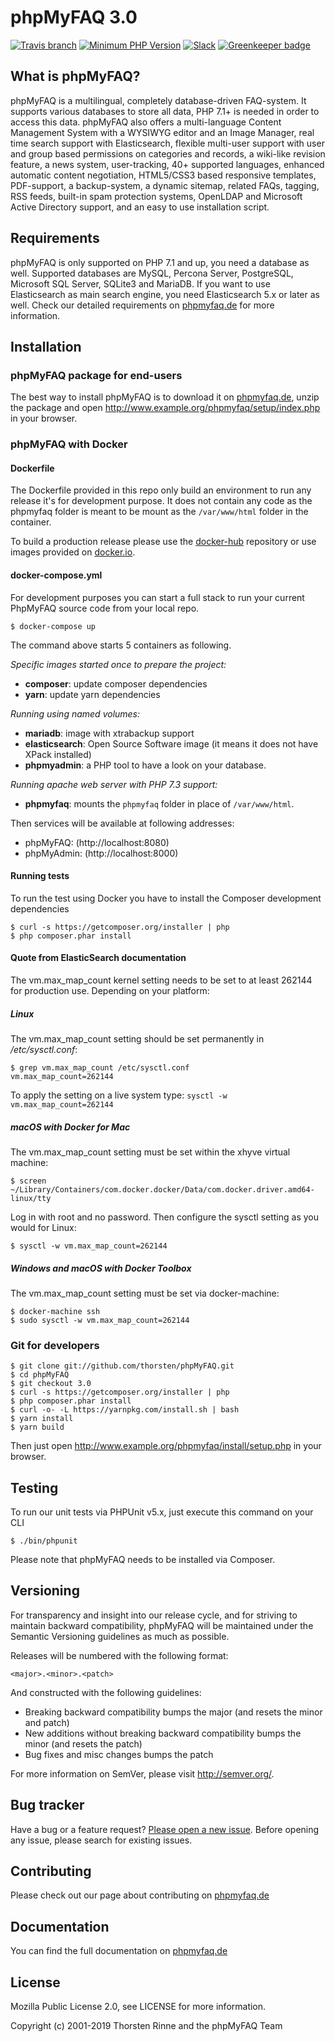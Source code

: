 # phpMyFAQ 3.0

[![Travis branch](https://img.shields.io/travis/thorsten/phpMyFAQ/3.0.svg?style=flat-square)](https://travis-ci.org/thorsten/phpMyFAQ)
[![Minimum PHP Version](https://img.shields.io/badge/PHP-%3E%3D7.1-%23777BB4.svg?style=flat-square)](https://php.net/)
[![Slack](https://phpmyfaq.herokuapp.com/badge.svg?style=flat-square)](https://phpmyfaq.herokuapp.com) 
[![Greenkeeper badge](https://badges.greenkeeper.io/thorsten/phpMyFAQ.svg)](https://greenkeeper.io/)


## What is phpMyFAQ?

phpMyFAQ is a multilingual, completely database-driven FAQ-system. It supports
various databases to store all data, PHP 7.1+ is needed in order to
access this data. phpMyFAQ also offers a multi-language Content Management
System with a WYSIWYG editor and an Image Manager, real time search support with
Elasticsearch, flexible multi-user support with user and group based permissions 
on categories and records, a wiki-like revision feature, a news system, 
user-tracking, 40+ supported languages, enhanced automatic content negotiation, 
HTML5/CSS3 based responsive templates, PDF-support, a backup-system, a dynamic 
sitemap, related FAQs, tagging, RSS feeds, built-in spam protection systems, 
OpenLDAP and Microsoft Active Directory support, and an easy to use installation 
script.


## Requirements

phpMyFAQ is only supported on PHP 7.1 and up, you need a database as well. 
Supported databases are MySQL, Percona Server, PostgreSQL, Microsoft SQL 
Server, SQLite3 and MariaDB. If you want to use Elasticsearch as main search 
engine, you need Elasticsearch 5.x or later as well. Check our detailed 
requirements on [phpmyfaq.de](https://www.phpmyfaq.de/requirements) for more 
information.


## Installation

### phpMyFAQ package for end-users

The best way to install phpMyFAQ is to download it on [phpmyfaq.de](https://www.phpmyfaq.de/download),
unzip the package and open http://www.example.org/phpmyfaq/setup/index.php 
in your browser.

### phpMyFAQ with Docker

#### Dockerfile

The Dockerfile provided in this repo only build an environment to run any 
release it's for development purpose. It does not contain any code as the
phpmyfaq folder is meant to be mount as the `/var/www/html` folder in the
container.

To build a production release please use the [docker-hub](https://github.com/phpMyFAQ/docker-hub)
repository or use images provided on [docker.io](https://hub.docker.com/r/phpmyfaq/phpmyfaq/).

#### docker-compose.yml

For development purposes you can start a full stack to run your current PhpMyFAQ
source code from your local repo.

    $ docker-compose up

The command above starts 5 containers as following.

_Specific images started once to prepare the project:_
- **composer**: update composer dependencies
- **yarn**: update yarn dependencies

_Running using named volumes:_
- **mariadb**: image with xtrabackup support
- **elasticsearch**: Open Source Software image (it means it does not have XPack installed)
- **phpmyadmin**: a PHP tool to have a look on your database.

_Running apache web server with PHP 7.3 support:_
- **phpmyfaq**: mounts the `phpmyfaq` folder in place of `/var/www/html`.

Then services will be available at following addresses:

- phpMyFAQ: (http://localhost:8080)
- phpMyAdmin: (http://localhost:8000)

#### Running tests

To run the test using Docker you have to install the Composer development dependencies

    $ curl -s https://getcomposer.org/installer | php
    $ php composer.phar install


#### Quote from ElasticSearch documentation

The vm.max_map_count kernel setting needs to be set to at least 262144 for 
production use. Depending on your platform:

##### Linux

The vm.max_map_count setting should be set permanently in _/etc/sysctl.conf_:

    $ grep vm.max_map_count /etc/sysctl.conf
    vm.max_map_count=262144

To apply the setting on a live system type: `sysctl -w vm.max_map_count=262144`

##### macOS with Docker for Mac

The vm.max_map_count setting must be set within the xhyve virtual machine:

    $ screen ~/Library/Containers/com.docker.docker/Data/com.docker.driver.amd64-linux/tty

Log in with root and no password. Then configure the sysctl setting as you 
would for Linux:

    $ sysctl -w vm.max_map_count=262144

##### Windows and macOS with Docker Toolbox

The vm.max_map_count setting must be set via docker-machine:

    $ docker-machine ssh
    $ sudo sysctl -w vm.max_map_count=262144

### Git for developers

    $ git clone git://github.com/thorsten/phpMyFAQ.git
    $ cd phpMyFAQ
    $ git checkout 3.0
    $ curl -s https://getcomposer.org/installer | php
    $ php composer.phar install
    $ curl -o- -L https://yarnpkg.com/install.sh | bash
    $ yarn install
    $ yarn build

Then just open http://www.example.org/phpmyfaq/install/setup.php in your browser.

## Testing

To run our unit tests via PHPUnit v5.x, just execute this command on your CLI

    $ ./bin/phpunit

Please note that phpMyFAQ needs to be installed via Composer.

## Versioning

For transparency and insight into our release cycle, and for striving to maintain backward compatibility,
phpMyFAQ will be maintained under the Semantic Versioning guidelines as much as possible.

Releases will be numbered with the following format:

`<major>.<minor>.<patch>`

And constructed with the following guidelines:

* Breaking backward compatibility bumps the major (and resets the minor and patch)
* New additions without breaking backward compatibility bumps the minor (and resets the patch)
* Bug fixes and misc changes bumps the patch

For more information on SemVer, please visit http://semver.org/.

## Bug tracker

Have a bug or a feature request? [Please open a new issue](https://github.com/thorsten/phpMyFAQ/issues).
Before opening any issue, please search for existing issues.

## Contributing

Please check out our page about contributing on [phpmyfaq.de](https://www.phpmyfaq.de/contribute)

## Documentation

You can find the full documentation on [phpmyfaq.de](https://www.phpmyfaq.de/documentation)


## License

Mozilla Public License 2.0, see LICENSE for more information.

Copyright (c) 2001-2019 Thorsten Rinne and the phpMyFAQ Team
